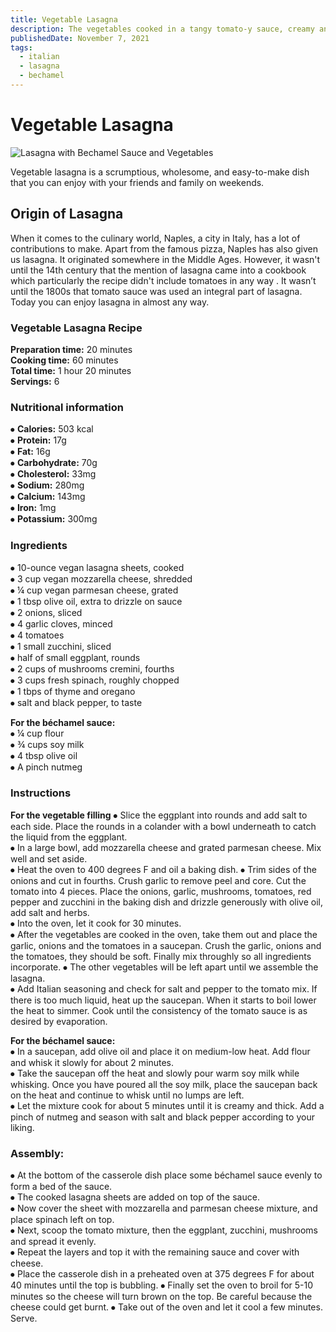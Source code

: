 ```yaml
---
title: Vegetable Lasagna
description: The vegetables cooked in a tangy tomato-y sauce, creamy and buttery classic béchamel sauce and a layer of cheese in-between lasagna sheets make this dish everyone's favorite!
publishedDate: November 7, 2021
tags:
  - italian
  - lasagna
  - bechamel
---
```


# Vegetable Lasagna

![Lasagna with Bechamel Sauce and Vegetables](/lasagna.jpg "image")

Vegetable lasagna is a scrumptious, wholesome, and easy-to-make dish that you can enjoy with your friends and family on weekends.

## Origin of Lasagna

When it comes to the culinary world, Naples, a city in Italy, has a lot of contributions to make. Apart from the famous pizza, Naples has also given us lasagna. It originated somewhere in the Middle Ages. However, it wasn't until the 14th century that the mention of lasagna came into a cookbook which particularly the recipe didn't include tomatoes in any way . It wasn’t until the 1800s that tomato sauce was used an integral part of lasagna. Today you can enjoy lasagna in almost any way.

### Vegetable Lasagna Recipe

**Preparation time:** 20 minutes  
**Cooking time:** 60 minutes  
**Total time:** 1 hour 20 minutes  
**Servings:** 6

### Nutritional information

⦁ **Calories:** 503 kcal  
⦁ **Protein:** 17g  
⦁ **Fat:** 16g  
⦁ **Carbohydrate:** 70g  
⦁ **Cholesterol:** 33mg  
⦁ **Sodium:** 280mg  
⦁ **Calcium:** 143mg  
⦁ **Iron:** 1mg  
⦁ **Potassium:** 300mg

### Ingredients

⦁ 10-ounce vegan lasagna sheets, cooked  
⦁ 3 cup vegan mozzarella cheese, shredded  
⦁ ¼ cup vegan parmesan cheese, grated  
⦁ 1 tbsp olive oil, extra to drizzle on sauce  
⦁ 2 onions, sliced  
⦁ 4 garlic cloves, minced  
⦁ 4 tomatoes  
⦁ 1 small zucchini, sliced  
⦁ half of small eggplant, rounds  
⦁ 2 cups of mushrooms cremini, fourths  
⦁ 3 cups fresh spinach, roughly chopped  
⦁ 1 tbps of thyme and oregano  
⦁ salt and black pepper, to taste

**For the béchamel sauce:**  
⦁ ¼ cup flour  
⦁ ¾ cups soy milk  
⦁ 4 tbsp olive oil  
⦁ A pinch nutmeg

### Instructions

**For the vegetable filling**
⦁ Slice the eggplant into rounds and add salt to each side. Place the rounds in a colander with a bowl underneath to catch the liquid from the eggplant.  
⦁ In a large bowl, add mozzarella cheese and grated parmesan cheese. Mix well and set aside.  
⦁ Heat the oven to 400 degrees F and oil a baking dish.
⦁ Trim sides of the onions and cut in fourths. Crush garlic to remove peel and core. Cut the tomato into 4 pieces. Place the onions, garlic, mushrooms, tomatoes, red pepper and zucchini in the baking dish and drizzle generously with olive oil, add salt and herbs.  
⦁ Into the oven, let it cook for 30 minutes.  
⦁ After the vegetables are cooked in the oven, take them out and place the garlic, onions and the tomatoes in a saucepan. Crush the garlic, onions and the tomatoes, they should be soft. Finally mix throughly so all ingredients incorporate.
⦁ The other vegetables will be left apart until we assemble the lasagna.  
⦁ Add Italian seasoning and check for salt and pepper to the tomato mix. If there is too much liquid, heat up the saucepan. When it starts to boil lower the heat to simmer. Cook until the consistency of the tomato sauce is as desired by evaporation.

**For the béchamel sauce:**  
⦁ In a saucepan, add olive oil and place it on medium-low heat. Add flour and whisk it slowly for about 2 minutes.  
⦁ Take the saucepan off the heat and slowly pour warm soy milk while whisking. Once you have poured all the soy milk, place the saucepan back on the heat and continue to whisk until no lumps are left.  
⦁ Let the mixture cook for about 5 minutes until it is creamy and thick. Add a pinch of nutmeg and season with salt and black pepper according to your liking.

### Assembly:

⦁ At the bottom of the casserole dish place some béchamel sauce evenly to form a bed of the sauce.  
⦁ The cooked lasagna sheets are added on top of the sauce.  
⦁ Now cover the sheet with mozzarella and parmesan cheese mixture, and place spinach left on top.  
⦁ Next, scoop the tomato mixture, then the eggplant, zucchini, mushrooms and spread it evenly.  
⦁ Repeat the layers and top it with the remaining sauce and cover with cheese.  
⦁ Place the casserole dish in a preheated oven at 375 degrees F for about 40 minutes until the top is bubbling.
⦁ Finally set the oven to broil for 5-10 minutes so the cheese will turn brown on the top. Be careful because the cheese could get burnt.
⦁ Take out of the oven and let it cool a few minutes. Serve.
